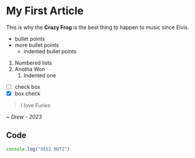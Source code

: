 # My First Article

This is why the **Crazy Frog** is the best thing to happen to music since Elvis.

- bullet points
- more bullet points
  - indented bullet points

1. Numbered lists
2. Anotha Won
   1. Indented one

- [ ] check box
- [x] box check

> I love Furies 

~ *Drew - 2023*

## Code

```javascript
console.log("DEEZ NUTZ")
```
